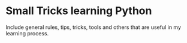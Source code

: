 # Small Tricks learning Python

Include general rules, tips, tricks, tools and others that are useful in my learning process.
